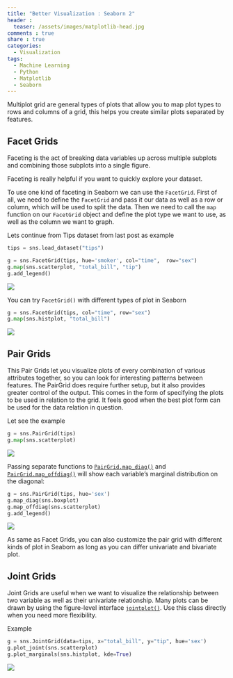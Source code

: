 ```yaml
---
title: "Better Visualization : Seaborn 2"
header :
  teaser: /assets/images/matplotlib-head.jpg
comments : true
share : true
categories:
  - Visualization
tags:
  - Machine Learning
  - Python
  - Matplotlib
  - Seaborn
---
```

Multiplot grid are general types of plots that allow you to map plot types to rows and columns of a grid, this helps you create similar plots separated by features.

## Facet Grids

Faceting is the act of breaking data variables up across multiple subplots and combining those subplots into a single figure.

Faceting is really helpful if you want to quickly explore your dataset.

To use one kind of faceting in Seaborn we can use the `FacetGrid`. First of all, we need to define the `FacetGrid` and pass it our data as well as a row or column, which will be used to split the data. Then we need to call the `map `function on our `FacetGrid` object and define the plot type we want to use, as well as the column we want to graph.

Lets continue from Tips dataset from last post as example

```python
tips = sns.load_dataset("tips")

g = sns.FacetGrid(tips, hue='smoker', col="time",  row="sex")
g.map(sns.scatterplot, "total_bill", "tip")
g.add_legend()
```

![](https://i.ibb.co/KrRTbFJ/facet1.png)

You can try `FacetGrid()` with different types of plot in Seaborn

```python
g = sns.FacetGrid(tips, col="time", row="sex")
g.map(sns.histplot, "total_bill")
```

![](https://i.ibb.co/Dz2sxdw/facet2.png)

## Pair Grids

This Pair Grids let you visualize plots of every combination of various attributes together, so you can look for interesting patterns between features. The PairGrid does require further setup, but it also provides greater control of the output. This comes in the form of specifying the plots to be used in relation to the grid. It feels good when the best plot form can be used for the data relation in question.

Let see the example

```python
g = sns.PairGrid(tips)
g.map(sns.scatterplot)
```

![](https://i.ibb.co/9vRV6V8/pair1.png)

Passing separate functions to [`PairGrid.map_diag()`](https://seaborn.pydata.org/generated/seaborn.PairGrid.map_diag.html#seaborn.PairGrid.map_diag) and [`PairGrid.map_offdiag()`](https://seaborn.pydata.org/generated/seaborn.PairGrid.map_offdiag.html#seaborn.PairGrid.map_offdiag) will show each variable’s marginal distribution on the diagonal:

```python
g = sns.PairGrid(tips, hue='sex')
g.map_diag(sns.boxplot)
g.map_offdiag(sns.scatterplot)
g.add_legend()
```

![](https://i.ibb.co/hMgVMtx/pair2.png)

As same as Facet Grids, you can also customize the pair grid with different kinds of plot in Seaborn as long as you can differ univariate and bivariate plot.

## Joint Grids

Joint Grids are useful when we want to visualize the relationship between two variable as well as their univariate relationship. Many plots can be drawn by using the figure-level interface [`jointplot()`](https://seaborn.pydata.org/generated/seaborn.jointplot.html#seaborn.jointplot). Use this class directly when you need more flexibility.

Example

```python
g = sns.JointGrid(data=tips, x="total_bill", y="tip", hue='sex')
g.plot_joint(sns.scatterplot)
g.plot_marginals(sns.histplot, kde=True)
```

![](https://i.ibb.co/qW4PyP9/joint1.png)
